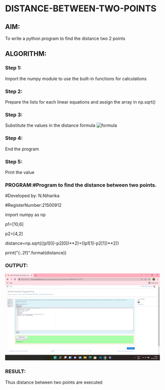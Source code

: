 # DISTANCE-BETWEEN-TWO-POINTS

## AIM:
To write a python program to find the distance two 2 points
## ALGORITHM:

### Step 1: 
Import the numpy module to use the built-in functions for calculations

### Step 2: 
Prepare the lists for each linear equations and assign the array in np.sqrt()

### Step 3: 
Substitute the values in the distance formula  ![formula](/formula.jpg?raw=true)

### Step 4: 
End the program

### Step 5: 
Print the value

### PROGRAM:#Program to find the distance between two points.
#Developed by: N.Niharika

#RegisterNumber:21500912

import numpy as np

p1=[10,6]

p2=[4,2]

distance=np.sqrt(((p1[0]-p2[0])**2)+((p1[1]-p2[1])**2))

print("{:.2f}".format(distance))

### OUTPUT:
![output](https://github.com/naramala-niharika/DISTANCE-BETWEEN-TWO-POINTS/blob/main/Screenshot%20(27).png?raw=true)

### RESULT:
Thus distance between two points are executed